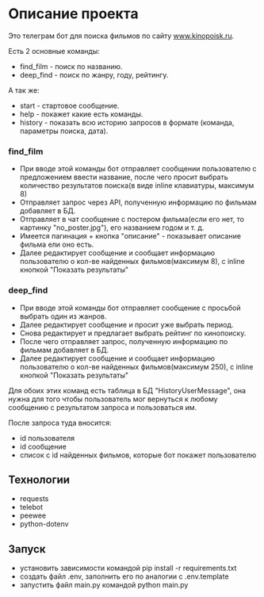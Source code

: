 # Описание проекта
Это телеграм бот для поиска фильмов по сайту www.kinopoisk.ru.

Есть 2 основные команды:
- find_film - поиск по названию.
- deep_find - поиск по жанру, году, рейтингу.

А так же:
- start - стартовое сообщение.
- help - покажет какие есть команды.
- history - показать всю историю запросов в формате (команда, параметры поиска, дата).

### find_film
- При вводе этой команды бот отправляет сообщении пользователю с предложением ввести название,
после чего просит выбрать количество результатов поиска(в виде inline клавиатуры, максимум 8)
- Отправляет запрос через API, полученную информацию по фильмам добавляет в БД.
- Отправляет в чат сообщение с постером фильма(если его нет, то картинку "no_poster.jpg"), его названием годом и т. д.
- Имеется пагинация + кнопка "описание" - показывает описание фильма ели оно есть.
- Далее редактирует сообщение и сообщает информацию пользователю о кол-ве найденных фильмов(максимум 8),
с inline кнопкой "Показать результаты"

### deep_find
- При вводе этой команды бот отправляет сообщение с просьбой выбрать один из жанров.
- Далее редактирует сообщение и просит уже выбрать период.
- Снова редактирует и предлагает выбрать рейтинг по кинопоиску.
- После чего отправляет запрос, полученную информацию по фильмам добавляет в БД.
- Далее редактирует сообщение и сообщает информацию пользователю о кол-ве найденных фильмов(максимум 250),
с inline кнопкой "Показать результаты"

Для обоих этих команд есть таблица в БД "HistoryUserMessage", 
она нужна для того чтобы пользователь мог вернуться к любому сообщению с результатом запроса и пользоваться им.

После запроса туда вносится:
- id пользователя
- id сообщение
- список с id найденных фильмов, которые бот покажет пользователю

## Технологии
- requests
- telebot
- peewee
- python-dotenv

## Запуск
- установить зависимости командой pip install -r requirements.txt
- создать файл .env, заполнить его по аналогии с .env.template
- запустить файл main.py командой python main.py





